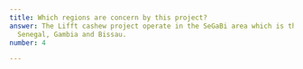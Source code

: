 ```yaml
---
title: Which regions are concern by this project?
answer: The Lifft cashew project operate in the SeGaBi area which is the meaning for
  Senegal, Gambia and Bissau.
number: 4

---
```

